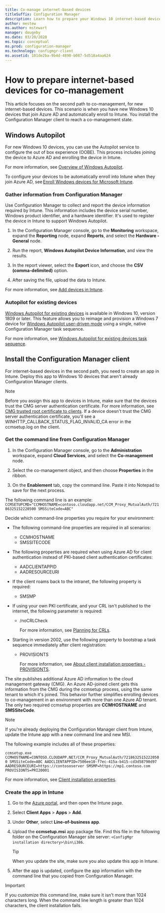 ```yaml
---
title: Co-manage internet-based devices
titleSuffix: Configuration Manager
description: Learn how to prepare your Windows 10 internet-based devices for co-management.
author: mestew
ms.author: mstewart
manager: dougeby
ms.date: 03/20/2020
ms.topic: conceptual
ms.prod: configuration-manager
ms.technology: configmgr-client
ms.assetid: 101de2ba-9b4d-4890-b087-5d518a4aa624
---
```


# How to prepare internet-based devices for co-management

This article focuses on the second path to co-management, for new internet-based devices. This scenario is when you have new Windows 10 devices that join Azure AD and automatically enroll to Intune. You install the Configuration Manager client to reach a co-management state.  

## Windows Autopilot

For new Windows 10 devices, you can use the Autopilot service to configure the out of box experience (OOBE). This process includes joining the device to Azure AD and enrolling the device in Intune.  

For more information, see [Overview of Windows Autopilot](https://docs.microsoft.com/windows/deployment/windows-autopilot/windows-autopilot).

To configure your devices to be automatically enroll into Intune when they join Azure AD, see [Enroll Windows devices for Microsoft Intune](https://docs.microsoft.com/intune/windows-enroll).  

### Gather information from Configuration Manager

Use Configuration Manager to collect and report the device information required by Intune. This information includes the device serial number, Windows product identifier, and a hardware identifier. It's used to register the device in Intune to support Windows Autopilot.

1. In the Configuration Manager console, go to the **Monitoring** workspace, expand the **Reporting** node, expand **Reports**, and select the **Hardware - General** node.  

2. Run the report, **Windows Autopilot Device Information**, and view the results.  

3. In the report viewer, select the **Export** icon, and choose the **CSV (comma-delimited)** option.  

4. After saving the file, upload the data to Intune.  

For more information, see [Add devices in Intune](https://docs.microsoft.com/intune/enrollment-autopilot#add-devices).

### Autopilot for existing devices
<!--1358333-->

[Windows Autopilot for existing devices](https://techcommunity.microsoft.com/t5/Windows-IT-Pro-Blog/New-Windows-Autopilot-capabilities-and-expanded-partner-support/ba-p/260430) is available in Windows 10, version 1809 or later. This feature allows you to reimage and provision a Windows 7 device for [Windows Autopilot user-driven mode](https://docs.microsoft.com/windows/deployment/windows-autopilot/user-driven) using a single, native Configuration Manager task sequence.

For more information, see [Windows Autopilot for existing devices task sequence](/sccm/osd/deploy-use/windows-autopilot-for-existing-devices).

## Install the Configuration Manager client

For internet-based devices in the second path, you need to create an app in Intune. Deploy this app to Windows 10 devices that aren't already Configuration Manager clients.

> [!NOTE]
> Before you assign this app to devices in Intune, make sure that the devices trust the CMG server authentication certificate. For more information, see [CMG trusted root certificate to clients](/sccm/core/clients/manage/cmg/certificates-for-cloud-management-gateway#bkmk_cmgroot). If a device doesn't trust the CMG server authentication certificate, you'll see a WINHTTP_CALLBACK_STATUS_FLAG_INVALID_CA error in the ccmsetup.log on the client.

### Get the command line from Configuration Manager

1. In the Configuration Manager console, go to the **Administration** workspace, expand **Cloud Services**, and select the **Co-management** node.  

2. Select the co-management object, and then choose **Properties** in the ribbon.  

3. On the **Enablement** tab, copy the command line. Paste it into Notepad to save for the next process.  

The following command line is an example:
`CCMSETUPCMD="CCMHOSTNAME=contoso.cloudapp.net/CCM_Proxy_MutualAuth/72186325152220500 SMSSiteCode=ABC"`

<!--1358215-->
Decide which command-line properties you require for your environment:  

- The following command-line properties are required in all scenarios:  
  - CCMHOSTNAME  
  - SMSSITECODE  

- The following properties are required when using Azure AD for client authentication instead of PKI-based client authentication certificates:  
  - AADCLIENTAPPID  
  - AADRESOURCEURI  

- If the client roams back to the intranet, the following property is required:  
  - SMSMP  

- If using your own PKI certificate, and your CRL isn't published to the internet, the following parameter is required:  
  - /noCRLCheck  

    For more information, see [Planning for CRLs](/sccm/core/plan-design/security/plan-for-security#BKMK_PlanningForCRLs).

- Starting in version 2002, use the following property to bootstrap a task sequence immediately after client registration:
  - PROVISIONTS

    For more information, see [About client installation properties - PROVISIONTS](/configmgr/core/clients/deploy/about-client-installation-properties#provisionts).

The site publishes additional Azure AD information to the cloud management gateway (CMG). An Azure AD-joined client gets this information from the CMG during the ccmsetup process, using the same tenant to which it's joined. This behavior further simplifies enrolling devices to co-management in an environment with more than one Azure AD tenant. The only two required ccmsetup properties are **CCMHOSTNAME** and **SMSSiteCode**.<!--3607731-->

> [!NOTE]
> If you're already deploying the Configuration Manager client from Intune, update the Intune app with a new command line and new MSI. <!-- SCCMDocs-pr issue 3084 -->

The following example includes all of these properties:

`ccmsetup.exe CCMHOSTNAME=CONTOSO.CLOUDAPP.NET/CCM_Proxy_MutualAuth/72186325152220500 SMSSiteCode=ABC AADCLIENTAPPID=7506ee10-f7ec-415a-b415-cd3d58790d97 AADRESOURCEURI=https://contososerver SMSMP=https://mp1.contoso.com PROVISIONTS=PRI20001`

For more information, see [Client installation properties](/sccm/core/clients/deploy/about-client-installation-properties).

### Create the app in Intune

1. Go to the [Azure portal](https://portal.azure.com), and then open the Intune page.  

2. Select **Client Apps** > **Apps** > **Add**.  

3. Under **Other**, select **Line-of-business app**.  

4. Upload the **ccmsetup.msi** app package file. Find this file in the following folder on the Configuration Manager site server: `<ConfigMgr installation directory>\bin\i386`.  

    > [!Tip]  
    > When you update the site, make sure you also update this app in Intune.  

5. After the app is updated, configure the app information with the command line that you copied from Configuration Manager.  

> [!IMPORTANT]
> If you customize this command line, make sure it isn't more than 1024 characters long. When the command line length is greater than 1024 characters, the client installation fails.
